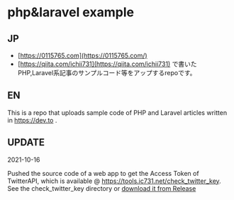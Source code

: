 # php&laravel example
## JP
- [https://0115765.com](https://0115765.com/)
- [https://qiita.com/ichii731](https://qiita.com/ichii731)
で書いたPHP,Laravel系記事のサンプルコード等をアップするrepoです。
## EN
This is a repo that uploads sample code of PHP and Laravel articles written in https://dev.to .
## UPDATE
2021-10-16

Pushed the source code of a web app to get the Access Token of TwitterAPI, which is available @ https://tools.ic731.net/check_twitter_key.
See the check_twitter_key directory or [download it from Release](https://github.com/ichii731/php-examples/releases/tag/4)
